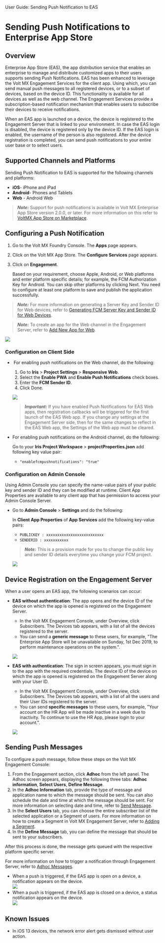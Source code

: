                               

User Guide: Sending Push Notification to EAS

Sending Push Notifications to Enterprise App Store
==================================================

Overview
--------

Enterprise App Store (EAS), the app distribution service that enables an enterprise to manage and distribute customized apps to their users supports sending Push Notifications. EAS has been enhanced to leverage the Volt MX Engagement Services for the client app. Using which, you can send manual push messages to all registered devices, or to a subset of devices, based on the device ID. This functionality is available for all devices as well as the web channel. The Engagement Services provide a subscription-based notification mechanism that enables users to subscribe their devices to receive notifications.

When an EAS app is launched on a device, the device is registered to the Engagement Server that is linked to your environment. In case the EAS login is disabled, the device is registered only by the device ID. If the EAS login is enabled, the username of the person is also registered. After the device registration is completed, you can send push notifications to your entire user base or to select users.

Supported Channels and Platforms
--------------------------------

Sending Push Notification to EAS is supported for the following channels and platforms:

*   **iOS**\- iPhone and iPad
*   **Android**\- Phones and Tablets
*   **Web** - Android Web

> **_Note:_** Support for push notifications is available in Volt MX Enterprise App Store version 2.0.0, or later. For more information on this refer to [VoltMX App Store on Marketplace](https://marketplace.hclvoltmx.com/items/voltmx-app-store).

Configuring a Push Notification
-------------------------------

1.  Go to the Volt MX Foundry Console. The **Apps** page appears.
2.  Click on the Volt MX App Store. The **Configure Services** page appears.
3.  Click on **Engagement**.
    
    Based on your requirement, choose Apple, Android, or Web platforms and enter platform specific details; for example, the FCM Authorization Key for Android. You can skip other platforms by clicking Next. You need to configure at least one platform to save and publish the application successfully.
    

> **_Note:_** For more information on generating a Server Key and Sender ID for Web devices, refer to [Generating FCM Server Key and Sender ID for Web Devices](../../../Foundry/vms_console_user_guide/Content/Apps/Generating_Web_FCM_keys.md).

> **_Note:_** To create an app for the Web channel in the Engagement Server, refer to [Add New App for Web](../../../Foundry/vms_console_user_guide/Content/Apps/Web.md).

![](Resources/Images/PushNotifEAS.PNG)

### Configuration on Client Side

*    For enabling push notifications on the Web channel, do the following:
    
    1.  Go to **Iris** > **Project Settings** > **Responsive Web**.
    2.  Select the **Enable PWA** and **Enable Push Notifications** check boxes.
    3.  Enter the **FCM Sender ID**.
    4.  Click Done.
    
    ![](Resources/Images/WebFCM.jpg)
    
    > **_Important:_** If you have enabled Push Notifications for EAS Web apps, then registration callbacks will be triggered for the first launch of the EAS Web app. If you change any settings at the Engagement Server side, then for the same changes to reflect in the EAS Web app, the Settings of the Web app must be cleared.
    

*   For enabling push notifications on the Android channel, do the following:
    
    Go to your **Iris Project Workspace** > **projectProperties.json** add following key value pair:
    
    *   `"enablefcmpushnotifications": "true"`

### Configuration on Admin Console

Using Admin Console you can specify the name-value pairs of your public key and sender ID and they can be modified at runtime. Client App Properties are available to any client app that has permission to access your Admin Console Server.

*   Go to **Admin Console** > **Settings** and do the following:
    
    In **Client App Properties** of **App Services** add the following key-value pairs:
    
    *   `PUBLICKEY : xxxxxxxxxxxxxxxxxxxxxxxxxx`
    *   `SENDERID : xxxxxxxxxxx`
    
    > **_Note:_** This is a provision made for you to change the public key and sender ID details everytime you change your FCM project.
    
    ![](Resources/Images/ClientAppProp.jpg)
    

Device Registration on the Engagement Server
--------------------------------------------

When a user opens an EAS app, the following scenarios can occur:

*   **EAS without authentication**: The app opens and the device ID of the device on which the app is opened is registered on the Engagement Server.
    *   In the Volt MX Engagement Console, under Overview, click Subscribers. The Devices tab appears, with a list of all the devices registered to the server.
    *   You can send a **generic message** to these users, for example, "The Enterprise App Store will be unavailable on Sunday, 1st Dec 2019, to perform maintenance operations on the system.".
    
    ![](Resources/Images/DeviceRegis.jpg)
    
*   **EAS with authentication**: The sign in screen appears, you must sign in to the app with the required credentials. The device ID of the device on which the app is opened is registered on the Engagement Server along with your User ID.
    *   In the Volt MX Engagement Console, under Overview, click Subscribers. The Devices tab appears, with a list of all the users and their User IDs registered to the server.
    *   You can send **specific messages** to these users, for example, "Your account on the HR App will be made inactive in a week due to inactivity. To continue to use the HR App, please login to your account.".
    
    ![](Resources/Images/UserID.jpg)
    

Sending Push Messages
---------------------

To configure a push message, follow these steps on the Volt MX Engagement Console:

1.  From the Engagement section, click **Adhoc** from the left panel. The Adhoc screen appears, displaying the following three tabs: **Adhoc information**, **Select Users**, **Define Message**.
2.  In the **Adhoc Information** tab, provide the type of message and application name to which the message should be sent. You can also schedule the date and time at which the message should be sent. For more information on selecting date and time, refer to [Send Message](../../../Foundry/vms_console_user_guide/Content/Adhoc/Set_Start_and_Expiry_Time.md).
3.  In the **Select Users** tab, you can choose the entire subscriber list of the selected application or a Segment of users. For more information on how to create a Segment in Volt MX Engagement Server, refer to [Adding a Segment](../../../Foundry/vms_console_user_guide/Content/Segments/Adding_a_Segment.md).
4.  In the **Define Message** tab, you can define the message that should be sent to your subscribers.

After this process is done, the message gets queued with the respective platform specific server.

For more information on how to trigger a notification through Engagement Server, refer to [Adhoc Messages](../../../Foundry/vms_console_user_guide/Content/General__Distribution.md).

*   When a push is triggered, if the EAS app is open on a device, a notification appears on the device.  
    ![](Resources/Images/OnlineNotif.png)
*   When a push is triggered, if the EAS app is closed on a device, a status notification appears on the device.  
    ![](Resources/Images/OfflineNotif.png)

Known Issues
------------

*   In iOS 13 devices, the network error alert gets dismissed without user action.
